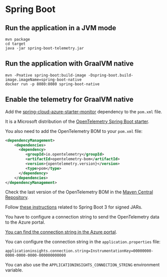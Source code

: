 # Spring Boot


## Run the application in a JVM mode

```shell script
mvn package
cd target
java -jar spring-boot-telemetry.jar
```

## Run the application with GraalVM native

```shell script
mvn -Pnative spring-boot:build-image -Dspring-boot.build-image.imageName=spring-boot-native
docker run -p 8080:8080 spring-boot-native
```

## Enable the telemetry for GraalVM native

Add the [spring-cloud-azure-starter-monitor](https://central.sonatype.com/artifact/com.azure.spring/spring-cloud-azure-starter-monitor) dependency to the `pom.xml` file.

It is a Microsoft distribution of the [OpenTelemetry Spring Boot starter](https://opentelemetry.io/docs/languages/java/automatic/spring-boot/#opentelemetry-spring-boot-starter).

You also need to add the OpenTelemetry BOM to your `pom.xml` file:

```xml
<dependencyManagement>
    <dependencies>
      <dependency>
         <groupId>io.opentelemetry</groupId>           
         <artifactId>opentelemetry-bom</artifactId>                   
         <version>{opentelemetry.version}</version>           
         <type>pom</type>
      </dependency>     
    </dependencies>   
</dependencyManagement>
```

Check the last version of the OpenTelemetry BOM in the [Maven Central Repository](https://search.maven.org/artifact/io.opentelemetry/opentelemetry-bom).

Follow [these instructions](https://learn.microsoft.com/en-us/azure/developer/java/spring-framework/developer-guide-overview#configuring-spring-boot-3) related to Spring Boot 3 for signed JARs.

You have to configure a connection string to send the OpenTelemetry data to the Azure portal. 

[You can find the connection string in the Azure portal](./../../Azure-connection-string.md).

You can configure the connection string in the `application.properties` file:

```properties
applicationinsights.connection.string=InstrumentationKey=00000000-0000-0000-0000-000000000000
```

You can also use the `APPLICATIONINSIGHTS_CONNECTION_STRING` environment variable.
